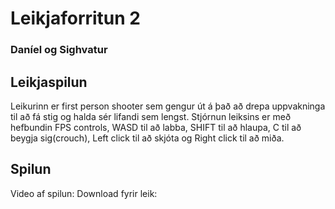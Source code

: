 # Leikjaforritun 2

### Daníel og Sighvatur
## Leikjaspilun
Leikurinn er first person shooter sem gengur út á það að drepa uppvakninga til að fá stig og halda sér lifandi sem lengst.
Stjórnun leiksins er með hefbundin FPS controls, WASD til að labba, SHIFT til að hlaupa, C til að beygja sig(crouch), Left click til að skjóta og Right click til að miða.
## Spilun
Video af spilun:
Download fyrir leik:
